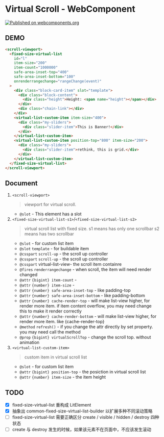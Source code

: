 # Virtual Scroll - WebComponent

[![Published on webcomponents.org](https://img.shields.io/badge/webcomponents.org-published-blue.svg)](https://www.webcomponents.org/element/owner/my-element)

<!--
```html
<custom-element-demo>
  <template>
    <script type="importmap">
    {
        "imports": {
        "lit-element": "//unpkg.com/lit-element@2.4.0/lit-element.js",
        "lit-html/": "//unpkg.com/lit-html@1.4.1/"
        }
    }
    </script>
    <script type="module" src="./dist/virtual-scroll.es.js"></script>
    <style>
    html,
    body {
        width: 100%;
        height: 100%;
        margin: 0;
        background-color: #ddd;
    }
    body {
        box-sizing: border-box;
        padding: 10px 20px;
        align-items: center;
        justify-content: stretch;
    }
    scroll-viewport {
        width: 100%;
        height: 100%;
        background-color: #999;
        position: relative;
    }
    .block-card-item {
        height: 200px;
        width: 100%;
        box-sizing: border-box;
        --card-color: #2196f3;
        height: 100%;
        padding: 10px 25px;
    }
    .block-card-item [name="height"] {
        contain: strict;
    }
    .block-content {
        height: 100%;
        padding: 30px;
        box-sizing: border-box;
        background: linear-gradient(180deg, var(--card-color), #fff);
        border-radius: 20px;
        /* box-shadow: -4px -4px 8px rgba(255, 255, 255, 0.2),
            4px 4px 8px rgba(0, 0, 0, 0.2); */
    }
    .block-card-item.first .chain-link {
        display: none;
    }
    .block-card-item.hide {
        display: none;
    }
    .chain-link {
        position: absolute;
        top: -30px;
        left: 0;
        z-index: 2;
        height: 60px;
        width: 100%;
        display: flex;
        flex-direction: row;
        justify-content: space-around;
    }
    .chain-link::before,
    .chain-link::after {
        content: " ";
        width: 10px;
        background: #81c784;
        /* box-shadow: -1px -1px 2px rgba(255, 255, 255, 0.2),
            1px 1px 2px rgba(0, 0, 0, 0.2); */
        border-radius: 5px;
    }
    .top-button {
        width: 100%;
    }
    .my-sliders {
        width: 100%;
        height: 100%;
        padding: 10px;
        box-sizing: border-box;
    }
    .my-sliders .slider-item {
        background-color: #e91e63;
        width: 100%;
        height: 100%;
        border-radius: 10px;
        display: flex;
        align-items: center;
        justify-content: center;
    }
    </style>
    <script>
    function rangeChange(event) {
        const { entries } = event.detail;
        for (const { node, index, isIntersecting } of entries) {
        const viewClass = event.target.className;
        if (isIntersecting) {
            const height = l.itemCount - index;
            const heightEle = node.querySelector("[name=height]");
            if (heightEle.textContent != height) {
            (heightEle.firstChild || heightEle).textContent = height;
            }
            node.contentNode.classList.toggle(
            "first",
            index === 0n || index === 3n
            );
            node.contentNode.classList.toggle("hide", index === 2n);
        }
        }
    }
    function gotoTop() {
        l.virtualScrollTop = 0;
    }
    </script>
    <next-code-block></next-code-block>
  </template>
</custom-element-demo>
```
-->

## DEMO

```html
<scroll-viewport>
  <fixed-size-virtual-list
    id="l"
    item-size="200"
    item-count="1000000"
    safe-area-inset-top="400"
    safe-area-inset-bottom="100"
    onrenderrangechange="rangeChange(event)"
  >
    <div class="block-card-item" slot="template">
      <div class="block-content">
        <div class="height">Height: <span name="height"></span></div>
      </div>
      <div class="chain-link"></div>
    </div>
    <virtual-list-custom-item item-size="400">
      <div class="my-sliders">
        <div class="slider-item">This is Banner!</div>
      </div>
    </virtual-list-custom-item>
    <virtual-list-custom-item position-top="800" item-size="200">
      <div class="my-sliders">
        <div class="slider-item">rethink, this is grid.</div>
      </div>
    </virtual-list-custom-item>
  </fixed-size-virtual-list>
</scroll-viewport>
```

## Document

1. `<scroll-viewport>`
   > viewport for virtual scroll.
   - `@slot` - This element has a slot
2. `<fixed-size-virtual-list-s1>`/`<fixed-size-virtual-list-s2>`
   > virtual scroll list with fixed size.
   > s1 means has only one scrollbar
   > s2 means has two scrollbar
   - `@slot` - for custom list item
   - `@slot` `template` - for buildable item
   - `@csspart` `scroll-up` - the scroll up controller
   - `@csspart` `scroll-up` - the scroll up controller
   - `@csspart` virtual-list-view- the scroll item containre
   - `@fires` `renderrangechange` - when scroll, the item will need render changed
   - `@attr` `{bigint} item-count` -
   - `@attr` `{number} item-size` -
   - `@attr` `{number} safe-area-inset-top` - like padding-top
   - `@attr` `{number} safe-area-inset-bottom` - like padding-bottom
   - `@attr` `{number} cache-render-top` - will make list-view higher, for render more item. if item content overflow, you may need change this to make it render correctly
   - `@attr` `{number} cache-render-bottom` - will make list-view higher, for render more item. like {cache-render-top}
   - `@method` `refresh()` - if you change the attr directly by set property. you may need call the method
   - `@prop` `{bigint} virtualScrollTop` - change the scroll top. without animation
3. `<virtual-list-custom-item>`
   > custom item in virtual scroll list
   - `@slot` - for custom list item
   - `@attr` `{bigint} position-top` - the posiction in virtual scroll list
   - `@attr` `{number} item-size` - the item height

## TODO

- [x] fixed-size-virtual-list 重构成 LitElement
- [x] 抽象出 common-fixed-size-virtual-list-builder 以扩展多种不同滚动策略
- [ ] fixed-size-virtual-list 需要正确区分 create / visible / hidden / destroy 四种状态
- [ ] create 与 destroy 发生的时候，如果该元素不在页面中，不应该发生滚动
